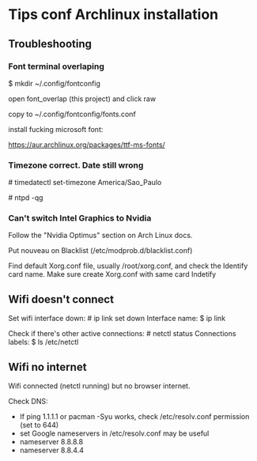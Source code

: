 # Tips conf Archlinux installation


## Troubleshooting

### Font terminal overlaping
$ mkdir ~/.config/fontconfig

open font_overlap (this project) and click raw

copy to ~/.config/fontconfig/fonts.conf

install fucking microsoft font:

https://aur.archlinux.org/packages/ttf-ms-fonts/

### Timezone correct. Date still wrong

\# timedatectl set-timezone America/Sao_Paulo

\#  ntpd -qg


### Can't switch Intel Graphics to Nvidia

Follow the "Nvidia Optimus" section on Arch Linux docs.

Put nouveau on Blacklist (/etc/modprob.d/blacklist.conf)

Find default Xorg.conf file, usually /root/xorg.conf, and check the Identify card name.
Make sure create Xorg.conf with same card Indetify

## Wifi doesn't connect

Set wifi interface down:
\# ip link set <interface> down
Interface name:
$ ip link

Check if there's other active connections: 
\# netctl status <connection>
Connections labels:
$ ls /etc/netctl

## Wifi no internet

Wifi connected (netctl running) but no browser internet.

Check DNS:
- If ping 1.1.1.1 or pacman -Syu works, check /etc/resolv.conf permission (set to 644)
- set Google nameservers in /etc/resolv.conf may be useful
- nameserver 8.8.8.8
- nameserver 8.8.4.4
